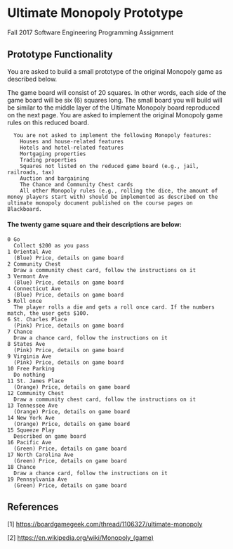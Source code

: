 # Ultimate Monopoly Prototype

Fall 2017 Software Engineering Programming Assignment

## Prototype Functionality
You are asked to build a small prototype of the original Monopoly game as described below.

The game board will consist of 20 squares. In other words, each side of the game board will be six (6) squares long. The small board you will build will be similar to the middle layer of the Ultimate Monopoly board reproduced on the next page. You are asked to implement the original Monopoly game rules on this reduced board. 
```
  You are not asked to implement the following Monopoly features:
    Houses and house-related features
    Hotels and hotel-related features
    Mortgaging properties
    Trading properties
    Squares not listed on the reduced game board (e.g., jail, railroads, tax)
    Auction and bargaining
    The Chance and Community Chest cards
    All other Monopoly rules (e.g., rolling the dice, the amount of money players start with) should be implemented as described on the     ultimate monopoly document published on the course pages on Blackboard.
```
 
#### The twenty game square and their descriptions are below:
```
0 Go 
  Collect $200 as you pass
1 Oriental Ave
  (Blue) Price, details on game board
2 Community Chest
  Draw a community chest card, follow the instructions on it
3 Vermont Ave
  (Blue) Price, details on game board
4 Connecticut Ave
  (Blue) Price, details on game board
5 Roll once
  The player rolls a die and gets a roll once card. If the numbers match, the user gets $100.
6 St. Charles Place
  (Pink) Price, details on game board
7 Chance
  Draw a chance card, follow the instructions on it
8 States Ave
  (Pink) Price, details on game board
9 Virginia Ave
  (Pink) Price, details on game board
10 Free Parking
  Do nothing
11 St. James Place
  (Orange) Price, details on game board
12 Community Chest
  Draw a community chest card, follow the instructions on it
13 Tennessee Ave
  (Orange) Price, details on game board
14 New York Ave
  (Orange) Price, details on game board
15 Squeeze Play
  Described on game board
16 Pacific Ave
  (Green) Price, details on game board
17 North Carolina Ave
  (Green) Price, details on game board
18 Chance
  Draw a chance card, follow the instructions on it
19 Pennsylvania Ave
  (Green) Price, details on game board
```
## References
[1] https://boardgamegeek.com/thread/1106327/ultimate-monopoly

[2] https://en.wikipedia.org/wiki/Monopoly_(game)

